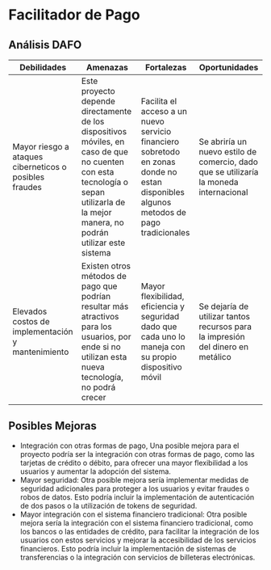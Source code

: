 # Facilitador de Pago

## Análisis DAFO

|Debilidades |Amenazas |Fortalezas |Oportunidades
|-|-|-|-
|Mayor riesgo a ataques ciberneticos o posibles fraudes |Este proyecto depende directamente de los dispositivos móviles, en caso de que no cuenten con esta tecnología o sepan utilizarla de la mejor manera, no podrán utilizar este sistema |Facilita el acceso a un nuevo servicio financiero sobretodo en zonas donde no estan disponibles algunos metodos de pago tradicionales |Se abriría un nuevo estilo de comercio, dado que se utilizaría la moneda internacional
|Elevados costos de implementación y mantenimiento |Existen otros métodos de pago que podrían resultar más atractivos para los usuarios, por ende si no utilizan esta nueva tecnología, no podrá crecer |Mayor flexibilidad, eficiencia y seguridad dado que cada uno lo maneja con su propio dispositivo móvil  |Se dejaría de utilizar tantos recursos para la impresión del dinero en metálico

## Posibles Mejoras
 
* Integración con otras formas de pago, Una posible mejora para el proyecto podría ser la integración con otras formas de pago, como las tarjetas de crédito o débito, para ofrecer una mayor flexibilidad a los usuarios y aumentar la adopción del sistema.
* Mayor seguridad: Otra posible mejora sería implementar medidas de seguridad adicionales para proteger a los usuarios y evitar fraudes o robos de datos. Esto podría incluir la implementación de autenticación de dos pasos o la utilización de tokens de seguridad.
* Mayor integración con el sistema financiero tradicional: Otra posible mejora sería la integración con el sistema financiero tradicional, como los bancos o las entidades de crédito, para facilitar la integración de los usuarios con estos servicios y mejorar la accesibilidad de los servicios financieros. Esto podría incluir la implementación de sistemas de transferencias o la integración con servicios de billeteras electrónicas.
